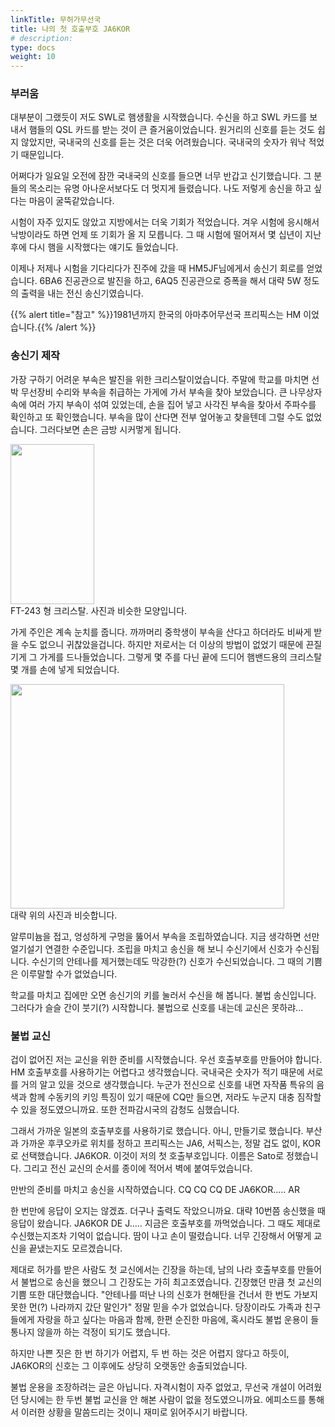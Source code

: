```yaml
---
linkTitle: 무허가무선국
title: 나의 첫 호출부호 JA6KOR
# description: 
type: docs
weight: 10
---
```


### 부러움
대부분이 그랬듯이 저도 SWL로 햄생활을 시작했습니다. 수신을 하고 SWL 카드를 보내서 햄들의 QSL 카드를 받는 것이 큰 즐거움이었습니다. 원거리의 신호를 듣는 것도 쉽지 않았지만, 국내국의 신호를 듣는 것은 더욱 어려웠습니다. 국내국의 숫자가 워낙 적었기 때문입니다.

어쩌다가 일요일 오전에 잠깐 국내국의 신호를 들으면 너무 반갑고 신기했습니다. 그 분들의 목소리는 유명 아나운서보다도 더 멋지게 들렸습니다. 나도 저렇게 송신을 하고 싶다는 마음이 굴뚝같았습니다.

시험이 자주 있지도 않았고 지방에서는 더욱 기회가 적었습니다. 겨우 시험에 응시해서 낙방이라도 하면 언제 또 기회가 올 지 모릅니다. 그 때 시험에 떨어져서 몇 십년이 지난 후에 다시 햄을 시작했다는 얘기도 들었습니다.

이제나 저제나 시험을 기다리다가 진주에 갔을 때 HM5JF님에게서 송신기 회로를 얻었습니다. 6BA6 진공관으로 발진을 하고, 6AQ5 진공관으로 증폭을 해서 대략 5W 정도의 출력을 내는 전신 송신기였습니다.

{{% alert title="참고" %}}1981년까지 한국의 아마추어무선국 프리픽스는 HM 이었습니다.{{% /alert %}}

### 송신기 제작
가장 구하기 어려운 부속은 발진을 위한 크리스탈이었습니다. 주말에 학교를 마치면 선박 무선장비 수리와 부속을 취급하는 가게에 가서 부속을 찾아 보았습니다. 큰 나무상자 속에 여러 가지 부속이 섞여 있었는데, 손을 집어 넣고 사각진 부속을 찾아서 주파수를 확인하고 또 확인했습니다. 부속을 많이 산다면 전부 엎어놓고 찾을텐데 그럴 수도 없었습니다. 그러다보면 손은 금방 시커멓게 됩니다.

<img src="/about/episodes/img/ft-243.png" style="width:134px;height:256"><br>
FT-243 형 크리스탈. 사진과 비슷한 모양입니다.

가게 주인은 계속 눈치를 줍니다. 까까머리 중학생이 부속을 산다고 하더라도 비싸게 받을 수도 없으니 귀찮았을겁니다. 하지만 저로서는 더 이상의 방법이 없었기 때문에 끈질기게 그 가게를 드나들었습니다. 그렇게 몇 주를 다닌 끝에 드디어 햄밴드용의 크리스탈 몇 개를 손에 넣게 되었습니다.

<img src="/about/episodes/img/xtal_tx.png" style="width:438px;height:359"><br>
대략 위의 사진과 비슷합니다.

알루미늄을 접고, 엉성하게 구멍을 뚫어서 부속을 조립하였습니다. 지금 생각하면 선만 얼기설기 연결한 수준입니다. 조립을 마치고 송신을 해 보니 수신기에서 신호가 수신됩니다. 수신기의 안테나를 제거했는데도 막강한(?) 신호가 수신되었습니다. 그 때의 기쁨은 이루말할 수가 없었습니다.

학교를 마치고 집에만 오면 송신기의 키를 눌러서 수신을 해 봅니다. 불법 송신입니다. 그러다가 슬슬 간이 붓기(?) 시작합니다. 불법으로 신호를 내는데 교신은 못하랴...

### 불법 교신
겁이 없어진 저는 교신을 위한 준비를 시작했습니다. 우선 호출부호를 만들어야 합니다. HM 호출부호를 사용하기는 어렵다고 생각했습니다. 국내국은 숫자가 적기 때문에 서로를 거의 알고 있을 것으로 생각했습니다. 누군가 전신으로 신호를 내면 자작품 특유의 음색과 함께 수동키의 키잉 특징이 있기 때문에 CQ만 들으면, 저라도 누군지 대충 짐작할 수 있을 정도였으니까요. 또한 전파감시국의 감청도 심했습니다.

그래서 가까운 일본의 호출부호를 사용하기로 했습니다. 아니, 만들기로 했습니다. 부산과 가까운 후쿠오카로 위치를 정하고 프리픽스는 JA6, 서픽스는, 정말 겁도 없이, KOR로 선택했습니다. JA6KOR. 이것이 저의 첫 호출부호입니다. 이름은 Sato로 정했습니다. 그리고 전신 교신의 순서를 종이에 적어서 벽에 붙여두었습니다.

만반의 준비를 마치고 송신을 시작하였습니다. CQ CQ CQ DE JA6KOR..... AR

한 번만에 응답이 오지는 않겠죠. 더구나 출력도 작았으니까요. 대략 10번쯤 송신했을 때 응답이 왔습니다. JA6KOR DE J..... 지금은 호출부호를 까먹었습니다. 그 때도 제대로 수신했는지조차 기억이 없습니다. 땀이 나고 손이 떨렸습니다. 너무 긴장해서 어떻게 교신을 끝냈는지도 모르겠습니다.

제대로 허가를 받은 사람도 첫 교신에서는 긴장을 하는데, 남의 나라 호출부호를 만들어서 불법으로 송신을 했으니 그 긴장도는 가히 최고조였습니다. 긴장했던 만큼 첫 교신의 기쁨 또한 대단했습니다. "안테나를 떠난 나의 신호가 현해탄을 건너서 한 번도 가보지 못한 먼(?) 나라까지 갔단 말인가" 정말 믿을 수가 없었습니다. 당장이라도 가족과 친구들에게 자랑을 하고 싶다는 마음과 함께, 한편 순진한 마음에, 혹시라도 불법 운용이 들통나지 않을까 하는 걱정이 되기도 했습니다.

하지만 나쁜 짓은 한 번 하기가 어렵지, 두 번 하는 것은 어렵지 않다고 하듯이, JA6KOR의 신호는 그 이후에도 상당히 오랫동안 송출되었습니다.

불법 운용을 조장하려는 글은 아닙니다. 자격시험이 자주 없었고, 무선국 개설이 어려웠던 당시에는 한 두번 불법 교신을 안 해본 사람이 없을 정도였으니까요. 에피소드를 통해서 이러한 상황을 말씀드리는 것이니 재미로 읽어주시기 바랍니다.




